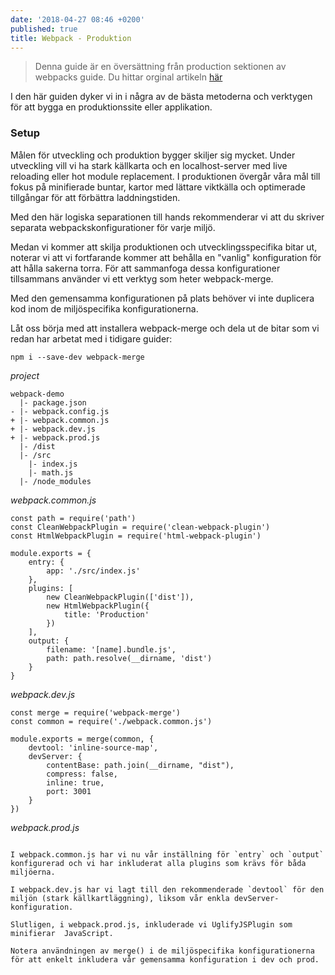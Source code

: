 ```yaml
---
date: '2018-04-27 08:46 +0200'
published: true
title: Webpack - Produktion
---
```

> Denna guide är en översättning från production sektionen av webpacks guide. Du hittar orginal artikeln [här](https://webpack.js.org/guides/production/)

I den här guiden dyker vi in i några av de bästa metoderna och verktygen för att bygga en produktionssite eller applikation.

### Setup


Målen för utveckling och produktion bygger skiljer sig mycket. Under utveckling vill vi ha stark källkarta och en localhost-server med live reloading eller hot module replacement. I produktionen övergår våra mål till fokus på minifierade buntar, kartor med lättare viktkälla och optimerade tillgångar för att förbättra laddningstiden. 

Med den här logiska separationen till hands rekommenderar vi att du skriver separata webpackskonfigurationer för varje miljö.

Medan vi kommer att skilja produktionen och utvecklingsspecifika bitar ut, noterar vi att vi fortfarande kommer att behålla en "vanlig" konfiguration för att hålla sakerna torra. För att sammanfoga dessa konfigurationer tillsammans använder vi ett verktyg som heter webpack-merge. 

Med den gemensamma konfigurationen på plats behöver vi inte duplicera kod inom de miljöspecifika konfigurationerna.

Låt oss börja med att installera webpack-merge och dela ut de bitar som vi redan har arbetat med i tidigare guider:

`npm i --save-dev webpack-merge`

*project* 
```
webpack-demo
  |- package.json
- |- webpack.config.js
+ |- webpack.common.js
+ |- webpack.dev.js
+ |- webpack.prod.js
  |- /dist
  |- /src
    |- index.js
    |- math.js
  |- /node_modules
```
*webpack.common.js*
```
const path = require('path')
const CleanWebpackPlugin = require('clean-webpack-plugin')
const HtmlWebpackPlugin = require('html-webpack-plugin')

module.exports = {
    entry: {
        app: './src/index.js'
    },
    plugins: [
        new CleanWebpackPlugin(['dist']),
        new HtmlWebpackPlugin({
            title: 'Production'
        })
    ],
    output: {
        filename: '[name].bundle.js',
        path: path.resolve(__dirname, 'dist')
    }
}
```
*webpack.dev.js*
```
const merge = require('webpack-merge')
const common = require('./webpack.common.js')

module.exports = merge(common, {
    devtool: 'inline-source-map',
    devServer: {
        contentBase: path.join(__dirname, "dist"),
        compress: false,
        inline: true,
        port: 3001
    }
})
```
*webpack.prod.js*
```

I webpack.common.js har vi nu vår inställning för `entry` och `output` konfigurerad och vi har inkluderat alla plugins som krävs för båda miljöerna.

I webpack.dev.js har vi lagt till den rekommenderade `devtool` för den miljön (stark källkartläggning), liksom vår enkla devServer-konfiguration.

Slutligen, i webpack.prod.js, inkluderade vi UglifyJSPlugin som minifierar  JavaScript.

Notera användningen av merge() i de miljöspecifika konfigurationerna för att enkelt inkludera vår gemensamma konfiguration i dev och prod.
